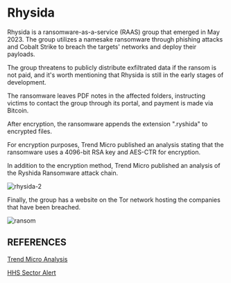 # **Rhysida**

Rhysida is a ransomware-as-a-service (RAAS) group that emerged in May 2023. The group utilizes a namesake ransomware through phishing attacks and Cobalt Strike to breach the targets' networks and deploy their payloads.

The group threatens to publicly distribute exfiltrated data if the ransom is not paid, and it's worth mentioning that Rhysida is still in the early stages of development.

The ransomware leaves PDF notes in the affected folders, instructing victims to contact the group through its portal, and payment is made via Bitcoin.

After encryption, the ransomware appends the extension ".ryshida" to encrypted files.

For encryption purposes, Trend Micro published an analysis stating that the ransomware uses a 4096-bit RSA key and AES-CTR for encryption.

In addition to the encryption method, Trend Micro published an analysis of the Ryshida Ransomware attack chain.

![rhysida-2](https://github.com/crocodyli/Ransomwares-TTP/assets/113185400/879c92aa-c99b-4e36-97fd-42ea5fb45994)

Finally, the group has a website on the Tor network hosting the companies that have been breached.

![ransom](https://github.com/crocodyli/Ransomwares-TTP/assets/113185400/77fa0ac2-0d8d-4f9c-9f48-9c3728b42823)

## REFERENCES

[Trend Micro Analysis](https://www.trendmicro.com/en_dk/research/23/h/an-overview-of-the-new-rhysida-ransomware.html)

[HHS Sector Alert](https://www.hhs.gov/sites/default/files/rhysida-ransomware-sector-alert-tlpclear.pdf)
